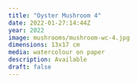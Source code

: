 ```yaml
---
title: "Oyster Mushroom 4"
date: 2022-01-27:14:44Z
year: 2022
image: mushrooms/mushroom-wc-4.jpg
dimensions: 13x17 cm
media: watercolour on paper
description: Available
draft: false
---
```


